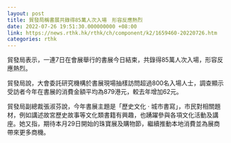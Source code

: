 ```yaml
---
layout: post
title: 貿發局稱書展共錄得85萬人次入場　形容反應熱烈
date: 2022-07-26 19:51:30.000000000 +08:00
link: https://news.rthk.hk/rthk/ch/component/k2/1659460-20220726.htm
categories: rthk
---
```


貿發局表示，一連7日在會展舉行的書展今日結束，共錄得85萬人次入場，形容反應熱烈。

貿發局說，大會委託研究機構於書展現場抽樣訪問超過800名入場人士，調查顯示受訪者今年在書展的消費金額平均為879港元，較去年增加62元。

貿發局副總裁張淑芬說，今年書展主題是「歷史文化 · 城市書寫」，市民對相關題材，例如講述故宮歷史故事等文化類書籍有興趣，也踴躍參與各項文化活動及講座。她又指，期待本月29日開始的珠寶展及購物節，繼續推動本地消費並為展商帶來更多商機。
